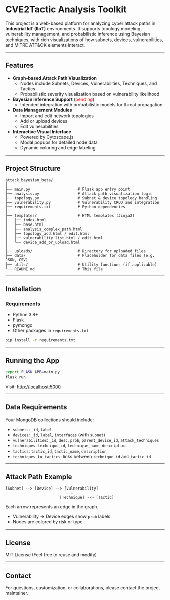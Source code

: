
# CVE2Tactic Analysis Toolkit

This project is a web-based platform for analyzing cyber attack paths in **Industrial IoT (IIoT)** environments. It supports topology modeling, vulnerability management, and probabilistic inference using Bayesian techniques, with rich visualizations of how subnets, devices, vulnerabilities, and MITRE ATT&CK elements interact.

---

## Features

- **Graph-based Attack Path Visualization**
  - Nodes include Subnets, Devices, Vulnerabilities, Techniques, and Tactics
  - Probabilistic severity visualization based on vulnerability likelihood
- **Bayesian Inference Support** (<span style='color:red'>pending</span>)
  - Intended integration with probabilistic models for threat propagation
- **Data Management Modules**
  - Import and edit network topologies
  - Add or upload devices
  - Edit vulnerabilities
- **Interactive Visual Interface**
  - Powered by Cytoscape.js
  - Modal popups for detailed node data
  - Dynamic coloring and edge labeling

---

## Project Structure

```
attack_bayesian_beta/
│
├── main.py                     # Flask app entry point
├── analysis.py                 # Attack path visualization logic
├── topology.py                 # Subnet & device topology handling
├── vulnerability.py            # Vulnerability CRUD and integration
├── requirements.txt            # Python dependencies
│
├── templates/                  # HTML templates (Jinja2)
│   ├── index.html
│   ├── base.html
│   ├── analysis_complex_path.html
│   ├── topology_add.html / edit.html
│   ├── vulnerability_list.html / edit.html
│   └── device_add_or_upload.html
│
├── uploads/                    # Directory for uploaded files
├── data/                       # Placeholder for data files (e.g. JSON, CSV)
├── utils/                      # Utility functions (if applicable)
└── README.md                   # This file
```

---

## Installation

### Requirements

- Python 3.8+
- Flask
- pymongo
- Other packages in `requirements.txt`

```bash
pip install -r requirements.txt
```

---

## Running the App

```bash
export FLASK_APP=main.py
flask run
```

Visit: [http://localhost:5000](http://localhost:5000)

---

## Data Requirements

Your MongoDB collections should include:

- `subnets`: `_id`, `label`
- `devices`: `_id`, `label`, `interfaces` (with `subnet`)
- `vulnerabilities`: `_id`, `desc`, `prob`, `parent_device_id`, `attack_techniques`
- `techniques`: `technique_id`, `technique_name`, `description`
- `tactics`: `tactic_id`, `tactic_name`, `description`
- `techniques_to_tactics`: links between `technique_id` and `tactic_id`

---

## Attack Path Example

```
[Subnet] --> [Device] --> [Vulnerability]
                             ↓
                        [Technique] --> [Tactic]
```

Each arrow represents an edge in the graph.
- Vulnerability → Device edges show `prob` labels
- Nodes are colored by risk or type

<!-- ---

## Future Enhancements

- Integration with a real Bayesian reasoning engine
- Graph export/import (GraphML, JSON)
- Real-time detection module
- Role-based user access and project versioning -->

<!-- ---

## Contributing

We welcome contributions!

- Fork the repo and submit a PR
- Suggest improvements or new visual encodings
- Help translate the UI or write documentation -->

---

## License

MIT License (Feel free to reuse and modify)

---

## Contact

For questions, customization, or collaborations, please contact the project maintainer.
